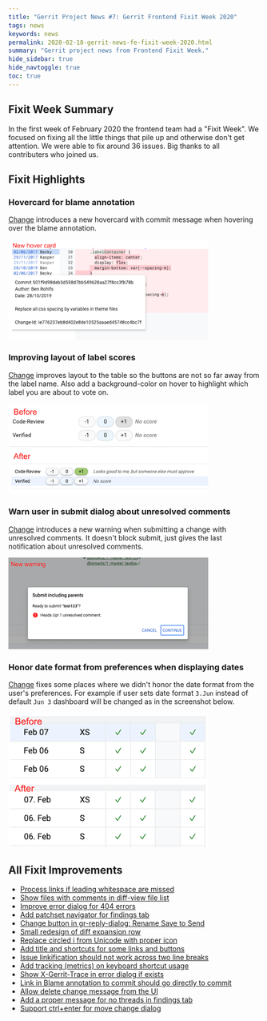 ```yaml
---
title: "Gerrit Project News #7: Gerrit Frontend Fixit Week 2020"
tags: news
keywords: news
permalink: 2020-02-18-gerrit-news-fe-fixit-week-2020.html
summary: "Gerrit project news from Frontend Fixit Week."
hide_sidebar: true
hide_navtoggle: true
toc: true
---
```


## Fixit Week Summary
In the first week of February 2020 the frontend team had a "Fixit Week".
We focused on fixing all the little things that pile up and otherwise don't get attention.
We were able to fix around 36 issues. Big thanks to all contributers who joined us.

## Fixit Highlights
### Hovercard for blame annotation
[Change](https://gerrit-review.googlesource.com/c/gerrit/+/253121)
introduces a new hovercard with commit message when hovering over the blame annotation.

![Blame Hover Card](/images/fixit-week-2020-blame-hovercard.png)


### Improving layout of label scores
[Change](https://gerrit-review.googlesource.com/c/gerrit/+/253165)
improves layout to the table so the buttons are not so far away from the label name.
Also add a background-color on hover to highlight which label you are about to vote on.

![Label Scores](/images/fixit-week-2020-label-scores.png)

### Warn user in submit dialog about unresolved comments
[Change](https://gerrit-review.googlesource.com/c/gerrit/+/253130)
introduces a new warning when submitting a change with unresolved comments.
It doesn't block submit, just gives the last notification about unresolved comments.

![Warn about unresolved comments](/images/fixit-week-2020-unresolved.png)

### Honor date format from preferences when displaying dates
[Change](https://gerrit-review.googlesource.com/c/gerrit/+/253116)
fixes some places where we didn't honor the date format from the user's preferences.
For example if user sets date format `3.Jun` instead of default `Jun 3` dashboard
will be changed as in the screenshot below.


![Honor date format](/images/fixit-week-2020-dates.png)

## All Fixit Improvements
* [Process links if leading whitespace are missed](https://gerrit-review.googlesource.com/c/gerrit/+/253169)
* [Show files with comments in diff-view file list](https://gerrit-review.googlesource.com/c/gerrit/+/253221)
* [Improve error dialog for 404 errors](https://gerrit-review.googlesource.com/c/gerrit/+/253225)
* [Add patchset navigator for findings tab](https://gerrit-review.googlesource.com/c/gerrit/+/252762)
* [Change button in gr-reply-dialog: Rename Save to Send](https://gerrit-review.googlesource.com/c/gerrit/+/253220)
* [Small redesign of diff expansion row](https://gerrit-review.googlesource.com/c/gerrit/+/252614)
* [Replace circled i from Unicode with proper icon](https://gerrit-review.googlesource.com/c/gerrit/+/252944)
* [Add title and shortcuts for some links and buttons](https://gerrit-review.googlesource.com/c/gerrit/+/253544)
* [Issue linkification should not work across two line breaks](https://issues.gerritcodereview.com/issues/40011890)
* [Add tracking (metrics) on keyboard shortcut usage](https://gerrit-review.googlesource.com/c/gerrit/+/253653)
* [Show X-Gerrit-Trace in error dialog if exists](https://gerrit-review.googlesource.com/c/gerrit/+/253541)
* [Link in Blame annotation to commit should go directly to commit](https://gerrit-review.googlesource.com/c/gerrit/+/253127)
* [Allow delete change message from the UI](https://gerrit-review.googlesource.com/c/gerrit/+/253412)
* [Add a proper message for no threads in findings tab](https://gerrit-review.googlesource.com/c/gerrit/+/253224)
* [Support ctrl+enter for move change dialog](https://gerrit-review.googlesource.com/c/gerrit/+/253414)
